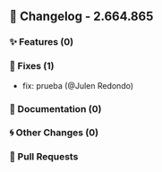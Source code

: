 ## 🚀 Changelog - 2.664.865

### ✨ Features (0)

### 🐛 Fixes (1)
- fix: prueba (@Julen Redondo)
### 📖 Documentation (0)

### 🌀 Other Changes (0)

### 🔗 Pull Requests
